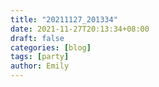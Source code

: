 ```yaml
---
title: "20211127_201334"
date: 2021-11-27T20:13:34+08:00
draft: false
categories: [blog]
tags: [party]
author: Emily
---
```


